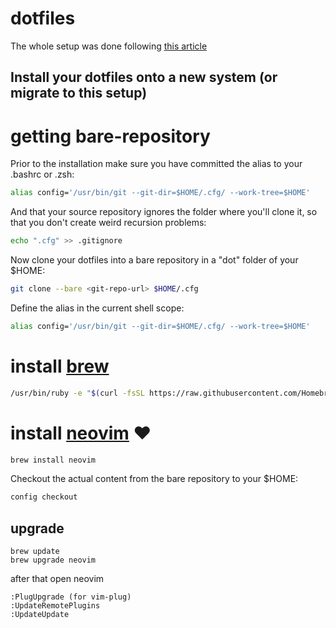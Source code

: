 # dotfiles
The whole setup was done following [this article](https://developer.atlassian.com/blog/2016/02/best-way-to-store-dotfiles-git-bare-repo/) 

## Install your dotfiles onto a new system (or migrate to this setup)

# getting bare-repository
Prior to the installation make sure you have committed the alias to your .bashrc or .zsh:
```bash
alias config='/usr/bin/git --git-dir=$HOME/.cfg/ --work-tree=$HOME'
```

And that your source repository ignores the folder where you'll clone it, so that you don't create weird recursion problems:

```bash 
echo ".cfg" >> .gitignore
```

Now clone your dotfiles into a bare repository in a "dot" folder of your $HOME:

```bash
git clone --bare <git-repo-url> $HOME/.cfg
```

Define the alias in the current shell scope:
```bash
alias config='/usr/bin/git --git-dir=$HOME/.cfg/ --work-tree=$HOME'
```

# install [brew](https://brew.sh/index_es)
```bash 
/usr/bin/ruby -e "$(curl -fsSL https://raw.githubusercontent.com/Homebrew/install/master/install)"
```

# install [neovim](https://neovim.io/) ❤️
```bash 
brew install neovim
```


Checkout the actual content from the bare repository to your $HOME:
```bash 
config checkout
```

## upgrade
```
brew update
brew upgrade neovim
```
after that open neovim
```
:PlugUpgrade (for vim-plug)
:UpdateRemotePlugins
:UpdateUpdate
```
